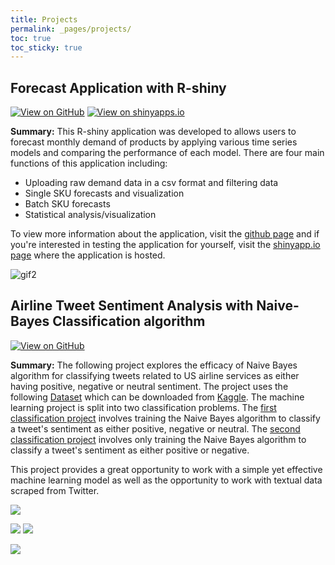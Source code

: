 ```yaml
---
title: Projects
permalink: _pages/projects/
toc: true
toc_sticky: true
---
```


## **Forecast Application with R-shiny**
[![View on GitHub](https://img.shields.io/badge/GitHub-View_on_GitHub-blue?logo=GitHub)](https://github.com/mlombera94/forecast_R-shiny) [![View on shinyapps.io](https://img.shields.io/badge/shinyapps.io-View_on_shinyapps.io-276DC3?logo=R)](https://mlombera.shinyapps.io/forecast_r-shiny/)

 **Summary:**
This R-shiny application was developed to allows users to forecast monthly demand of products by applying various time series models and comparing the performance of each model. There are four main functions of this application including:
- Uploading raw demand data in a csv format and filtering data
- Single SKU forecasts and visualization
- Batch SKU forecasts
- Statistical analysis/visualization

To view more information about the application, visit the [github page](https://github.com/mlombera94/forecast_R-shiny) and if you're interested in testing the application for yourself, visit the [shinyapp.io page](https://mlombera.shinyapps.io/forecast_r-shiny/) where the application is hosted. 

![gif2](https://user-images.githubusercontent.com/20471627/66339136-5872de80-e8f7-11e9-9f05-650156aff007.gif)

## **Airline Tweet Sentiment Analysis with Naive-Bayes Classification algorithm**
[![View on GitHub](https://img.shields.io/badge/GitHub-View_on_GitHub-blue?logo=GitHub)](https://github.com/mlombera94/airline_sentiment)

**Summary:**
The following project explores the efficacy of Naive Bayes algorithm for classifying tweets related to US airline services as either having positive, negative or neutral sentiment. The project uses the following <a href="https://raw.githubusercontent.com/mlombera94/airline_sentiment/master/Tweets.csv" target="_blank">Dataset</a> which can be downloaded from <a href="https://www.kaggle.com/crowdflower/twitter-airline-sentiment" target="_blank">Kaggle</a>. The machine learning project is split into two classification problems. The <a href="https://github.com/mlombera94/airline_sentiment/blob/master/NB_Classification__Pos%2C_Neg%2C_Nue_.md" target="_blank">first classification project</a> involves training the Naive Bayes algorithm to classify a tweet's sentiment as either positive, negative or neutral. The <a href="https://github.com/mlombera94/airline_sentiment/blob/master/NB_Classification_Binary__Pos%2C_Neg_.md" target="_blank">second classification project</a> involves only training the Naive Bayes algorithm to classify a tweet's sentiment as either positive or negative.
 
This project provides a great opportunity to work with a simple yet effective machine learning model as well as the opportunity to work with textual data scraped from Twitter. 

![](mlombera94/airline_sentiment/NB_Classification_Binary__Pos,_Neg__files/figure-markdown_github/unnamed-chunk-5-4.png)

![](mlombera94/airline_sentiment/NB_Classification_Binary__Pos,_Neg__files/figure-markdown_github/unnamed-chunk-12-2.png) ![](NB_Classification_Binary__Pos,_Neg__files/figure-markdown_github/unnamed-chunk-12-1.png)

![](mlombera94/airline_sentiment/NB_Classification_Binary__Pos,_Neg__files/figure-markdown_github/unnamed-chunk-18-1.png)
